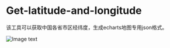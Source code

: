 # Get-latitude-and-longitude
该工具可以获取中国各省市区经纬度，生成echarts地图专用json格式。

![Image text](https://github.com/HotEmotion/Get-latitude-and-longitude/example.png)

